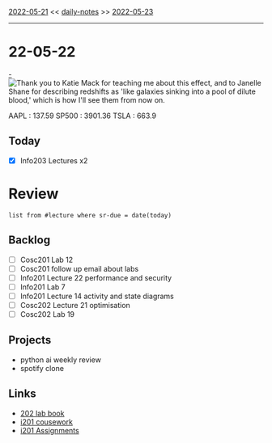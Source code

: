 [2022-05-21](daily_notes/2022-05-21) << [daily-notes](notes/daily-notes.md) >> [2022-05-23](daily_notes/2022-05-23)

---
# 22-05-22
[ - ](spotify:album:)
![Thank you to Katie Mack for teaching me about this effect, and to Janelle Shane for describing redshifts as 'like galaxies sinking into a pool of dilute blood,' which is how I'll see them from now on.](https://imgs.xkcd.com/comics/angular_diameter_turnaround.png)

AAPL : 137.59 
SP500 : 3901.36 
TSLA : 663.9

## Today
- [x] Info203 Lectures x2


# Review
```dataview
list from #lecture where sr-due = date(today)
```

## Backlog
- [ ] Cosc201 Lab 12
- [ ] Cosc201 follow up email about labs
- [ ] Info201 Lecture 22 performance and security
- [ ] Info201 Lab 7
- [ ] Info201 Lecture 14 activity and state diagrams
- [ ] Cosc202 Lecture 21 optimisation
- [ ] Cosc202 Lab 19

## Projects
- python ai weekly review
- spotify clone

## Links
- [202 lab book](C:\Users\Jet%20Hughes\Documents\Personal\COSC202LabBook-2.pdf)
- [i201 cousework](https://isgb.otago.ac.nz/infosci/INFO201/labs_release/raw/master/output/info201_labs.html#)
- [i201 Assignments](https://isgb.otago.ac.nz/info201/shared/assignments_release/raw/master/output/info201_assignments.html)